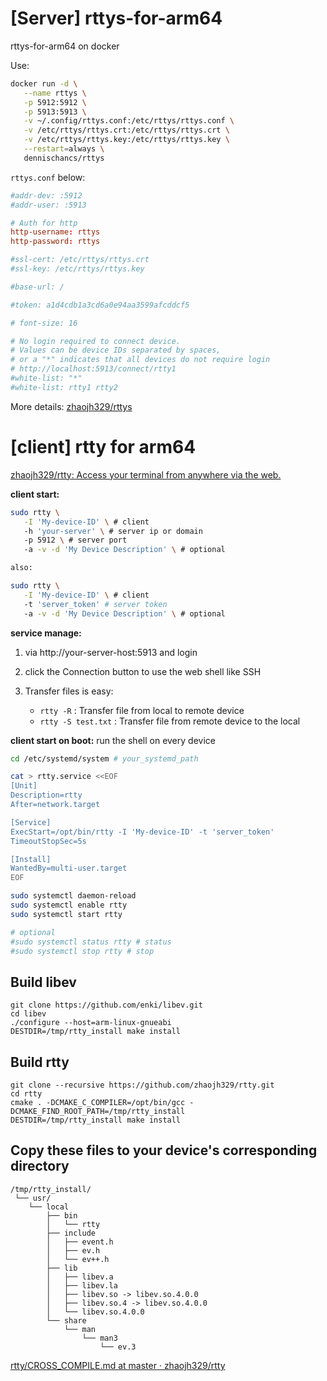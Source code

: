 # [Server] rttys-for-arm64
rttys-for-arm64 on docker

Use:
```bash
docker run -d \
   --name rttys \
   -p 5912:5912 \
   -p 5913:5913 \
   -v ~/.config/rttys.conf:/etc/rttys/rttys.conf \
   -v /etc/rttys/rttys.crt:/etc/rttys/rttys.crt \
   -v /etc/rttys/rttys.key:/etc/rttys/rttys.key \
   --restart=always \
   dennischancs/rttys
```

`rttys.conf` below: 
```conf
#addr-dev: :5912
#addr-user: :5913

# Auth for http
http-username: rttys
http-password: rttys

#ssl-cert: /etc/rttys/rttys.crt
#ssl-key: /etc/rttys/rttys.key

#base-url: /

#token: a1d4cdb1a3cd6a0e94aa3599afcddcf5

# font-size: 16

# No login required to connect device.
# Values can be device IDs separated by spaces,
# or a "*" indicates that all devices do not require login
# http://localhost:5913/connect/rtty1
#white-list: "*"
#white-list: rtty1 rtty2
```

More details: [zhaojh329/rttys](https://github.com/zhaojh329/rttys/issues)

# [client] rtty for arm64

[zhaojh329/rtty: Access your terminal from anywhere via the web.](https://github.com/zhaojh329/rtty)

**client start:**

```bash
sudo rtty \
   -I 'My-device-ID' \ # client
   -h 'your-server' \ # server ip or domain
   -p 5912 \ # server port
   -a -v -d 'My Device Description' \ # optional

also:

sudo rtty \
   -I 'My-device-ID' \ # client
   -t 'server_token' # server token
   -a -v -d 'My Device Description' \ # optional
```

**service manage:**
1. via http://your-server-host:5913 and login

2. click the Connection button to use the web shell like SSH

3. Transfer files is easy:

    - `rtty -R` : Transfer file from local to remote device
    - `rtty -S test.txt` : Transfer file from remote device to the local


**client start on boot:**
run the shell on every device 

```bash
cd /etc/systemd/system # your_systemd_path

cat > rtty.service <<EOF
[Unit]
Description=rtty
After=network.target

[Service]
ExecStart=/opt/bin/rtty -I 'My-device-ID' -t 'server_token'
TimeoutStopSec=5s

[Install]
WantedBy=multi-user.target
EOF

sudo systemctl daemon-reload
sudo systemctl enable rtty
sudo systemctl start rtty

# optional
#sudo systemctl status rtty # status
#sudo systemctl stop rtty # stop
```


## Build libev

    git clone https://github.com/enki/libev.git
    cd libev
    ./configure --host=arm-linux-gnueabi
    DESTDIR=/tmp/rtty_install make install

## Build rtty

    git clone --recursive https://github.com/zhaojh329/rtty.git
    cd rtty
    cmake . -DCMAKE_C_COMPILER=/opt/bin/gcc -DCMAKE_FIND_ROOT_PATH=/tmp/rtty_install
    DESTDIR=/tmp/rtty_install make install

## Copy these files to your device's corresponding directory

    /tmp/rtty_install/
     └── usr/
        └── local
            ├── bin
            │   └── rtty
            ├── include
            │   ├── event.h
            │   ├── ev.h
            │   └── ev++.h
            ├── lib
            │   ├── libev.a
            │   ├── libev.la
            │   ├── libev.so -> libev.so.4.0.0
            │   ├── libev.so.4 -> libev.so.4.0.0
            │   └── libev.so.4.0.0
            └── share
                └── man
                    └── man3
                        └── ev.3


[rtty/CROSS_COMPILE.md at master · zhaojh329/rtty](https://github.com/zhaojh329/rtty/blob/master/CROSS_COMPILE.md)